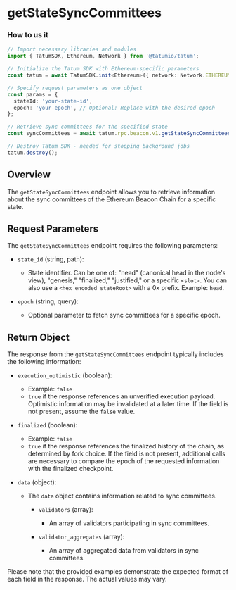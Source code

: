 # getStateSyncCommittees

### How to us it 

```Typescript
// Import necessary libraries and modules
import { TatumSDK, Ethereum, Network } from '@tatumio/tatum';

// Initialize the Tatum SDK with Ethereum-specific parameters
const tatum = await TatumSDK.init<Ethereum>({ network: Network.ETHEREUM_HOLESKY });

// Specify request parameters as one object
const params = {
  stateId: 'your-state-id',
  epoch: 'your-epoch', // Optional: Replace with the desired epoch
};

// Retrieve sync committees for the specified state
const syncCommittees = await tatum.rpc.beacon.v1.getStateSyncCommittees(params);

// Destroy Tatum SDK - needed for stopping background jobs
tatum.destroy();
```

## Overview

The `getStateSyncCommittees` endpoint allows you to retrieve information about the sync committees of the Ethereum Beacon Chain for a specific state.

## Request Parameters

The `getStateSyncCommittees` endpoint requires the following parameters:

- `state_id` (string, path):
  - State identifier. Can be one of: "head" (canonical head in the node's view), "genesis," "finalized," "justified," or a specific `<slot>`. You can also use a `<hex encoded stateRoot>` with a 0x prefix. Example: `head`.

- `epoch` (string, query):
  - Optional parameter to fetch sync committees for a specific epoch.

## Return Object

The response from the `getStateSyncCommittees` endpoint typically includes the following information:

- `execution_optimistic` (boolean):
  - Example: `false`
  - `true` if the response references an unverified execution payload. Optimistic information may be invalidated at a later time. If the field is not present, assume the `false` value.

- `finalized` (boolean):
  - Example: `false`
  - `true` if the response references the finalized history of the chain, as determined by fork choice. If the field is not present, additional calls are necessary to compare the epoch of the requested information with the finalized checkpoint.

- `data` (object):
  - The `data` object contains information related to sync committees.

    - `validators` (array):
      - An array of validators participating in sync committees.

    - `validator_aggregates` (array):
      - An array of aggregated data from validators in sync committees.

Please note that the provided examples demonstrate the expected format of each field in the response. The actual values may vary.
